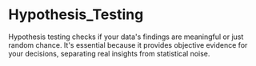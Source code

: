 # Hypothesis_Testing
Hypothesis testing checks if your data's findings are meaningful or just random chance. It's essential because it provides objective evidence for your decisions, separating real insights from statistical noise.
